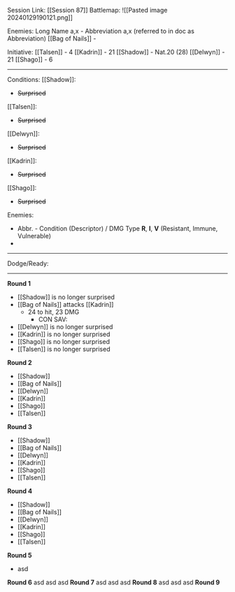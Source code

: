 Session Link:
[[Session 87]]
Battlemap:
![[Pasted image 20240129190121.png]]

Enemies:
Long Name a,x - Abbreviation a,x (referred to in doc as Abbreviation)
[[Bag of Nails]] - 

Initiative:
[[Talsen]] - 4
[[Kadrin]] - 21
[[Shadow]] - Nat.20 (28)
[[Delwyn]] - 21
[[Shago]] - 6

---
Conditions:
[[Shadow]]:
- ~~Surprised~~

[[Talsen]]:
- ~~Surprised~~

[[Delwyn]]:
- ~~Surprised~~

[[Kadrin]]:
- ~~Surprised~~

[[Shago]]: 
- ~~Surprised~~

Enemies:
- Abbr. - Condition (Descriptor) / DMG Type __R__, __I__, __V__ (Resistant, Immune, Vulnerable)
- 
---
Dodge/Ready:


---
**Round 1**
- [[Shadow]] is no longer surprised
- [[Bag of Nails]] attacks [[Kadrin]]
	- 24 to hit, 23 DMG
		- CON SAV: 
- [[Delwyn]] is no longer surprised
- [[Kadrin]] is no longer surprised
- [[Shago]] is no longer surprised
- [[Talsen]] is no longer surprised

**Round 2**
- [[Shadow]]
- [[Bag of Nails]]
- [[Delwyn]]
- [[Kadrin]]
- [[Shago]]
- [[Talsen]]

**Round 3**
- [[Shadow]]
- [[Bag of Nails]]
- [[Delwyn]]
- [[Kadrin]]
- [[Shago]]
- [[Talsen]]

**Round 4**
- [[Shadow]]
- [[Bag of Nails]]
- [[Delwyn]]
- [[Kadrin]]
- [[Shago]]
- [[Talsen]]

**Round 5**
- asd

**Round 6**
asd
asd
asd
**Round 7**
asd
asd
asd
**Round 8**
asd
asd
asd
**Round 9**
